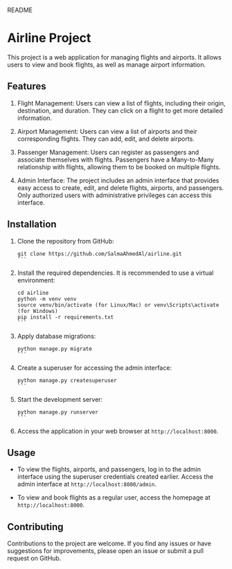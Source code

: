 README

# Airline Project

This project is a web application for managing flights and airports. It allows users to view and book flights, as well as manage airport information.

## Features

1. Flight Management: Users can view a list of flights, including their origin, destination, and duration. They can click on a flight to get more detailed information.

2. Airport Management: Users can view a list of airports and their corresponding flights. They can add, edit, and delete airports.

3. Passenger Management: Users can register as passengers and associate themselves with flights. Passengers have a Many-to-Many relationship with flights, allowing them to be booked on multiple flights.

4. Admin Interface: The project includes an admin interface that provides easy access to create, edit, and delete flights, airports, and passengers. Only authorized users with administrative privileges can access this interface.

## Installation

1. Clone the repository from GitHub:

   ````
   git clone https://github.com/SalmaAhmedAl/airline.git
   ```

2. Install the required dependencies. It is recommended to use a virtual environment:

   ````
   cd airline
   python -m venv venv
   source venv/bin/activate (for Linux/Mac) or venv\Scripts\activate (for Windows)
   pip install -r requirements.txt
   ```

3. Apply database migrations:

   ````
   python manage.py migrate
   ```

4. Create a superuser for accessing the admin interface:

   ````
   python manage.py createsuperuser
   ```

5. Start the development server:

   ````
   python manage.py runserver
   ```

6. Access the application in your web browser at `http://localhost:8000`.

## Usage

- To view the flights, airports, and passengers, log in to the admin interface using the superuser credentials created earlier. Access the admin interface at `http://localhost:8000/admin`.

- To view and book flights as a regular user, access the homepage at `http://localhost:8000`.

## Contributing

Contributions to the project are welcome. If you find any issues or have suggestions for improvements, please open an issue or submit a pull request on GitHub.

